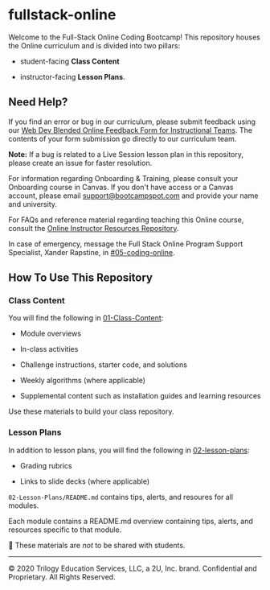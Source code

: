 # fullstack-online

Welcome to the Full-Stack Online Coding Bootcamp! This repository houses the Online curriculum and is divided into two pillars:

* student-facing **Class Content**

* instructor-facing **Lesson Plans**.


## Need Help?

If you find an error or bug in our curriculum, please submit feedback using our [Web Dev Blended Online Feedback Form for Instructional Teams](https://forms.gle/gbVpzgf6TK4Z2Bf78). The contents of your form submission go directly to our curriculum team.

**Note:** If a bug is related to a Live Session lesson plan in this repository, please create an issue for faster resolution.

For information regarding Onboarding & Training, please consult your Onboarding course in Canvas. If you don't have access or a Canvas account, please email support@bootcampspot.com and provide your name and university. 

For FAQs and reference material regarding teaching this Online course, consult the [Online Instructor Resources Repository](https://coding-bootcamp-instructor-onboarding-prework.readthedocs-hosted.com/en/latest/).

In case of emergency, message the Full Stack Online Program Support Specialist, Xander Rapstine, in [#05-coding-online](https://trilogyed-instruction.slack.com/archives/CTDADCHD2).


## How To Use This Repository

### Class Content

You will find the following in [01-Class-Content](./01-Class-Content):

* Module overviews

* In-class activities

* Challenge instructions, starter code, and solutions

* Weekly algorithms (where applicable)

* Supplemental content such as installation guides and learning resources

Use these materials to build your class repository.


### Lesson Plans

In addition to lesson plans, you will find the following in [02-lesson-plans](./02-lesson-plans):

* Grading rubrics

* Links to slide decks (where applicable)

`02-Lesson-Plans/README.md` contains tips, alerts, and resoures for all modules. 

Each module contains a README.md overview containing tips, alerts, and resources specific to that module. 

📝 These materials are _not_ to be shared with students. 

---
© 2020 Trilogy Education Services, LLC, a 2U, Inc. brand.  Confidential and Proprietary.  All Rights Reserved.


